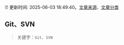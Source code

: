 :alarm_clock: 更新时间: 2025-06-03 18:49:40。[文章来源](/README.md)、[文章分类](/TAGS.md)

## Git、SVN


> 关键字：`Git`、`SVN`



